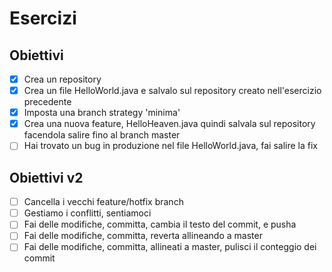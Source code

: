 # Esercizi

## Obiettivi

- [x] Crea un repository
- [x] Crea un file HelloWorld.java e salvalo sul repository creato nell'esercizio precedente
- [x] Imposta una branch strategy 'minima'
- [x] Crea una nuova feature, HelloHeaven.java quindi salvala sul repository facendola salire fino al branch master
- [ ] Hai trovato un bug in produzione nel file HelloWorld.java, fai salire la fix

## Obiettivi v2

- [ ] Cancella i vecchi feature/hotfix branch
- [ ] Gestiamo i conflitti, sentiamoci
- [ ] Fai delle modifiche, committa, cambia il testo del commit, e pusha
- [ ] Fai delle modifiche, committa, reverta allineando a master
- [ ] Fai delle modifiche, committa, allineati a master, pulisci il conteggio dei commit
